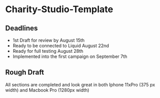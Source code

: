 # Charity-Studio-Template

## Deadlines

* 1st Draft for review by August 15th
* Ready to be connected to Liquid August 22nd
* Ready for full testing August 28th
* Implemented into the first campaign on September 7th


## Rough Draft

All sections are completed and look great in both Iphone 11xPro (375 px width) and Macbook Pro (1280px width)

